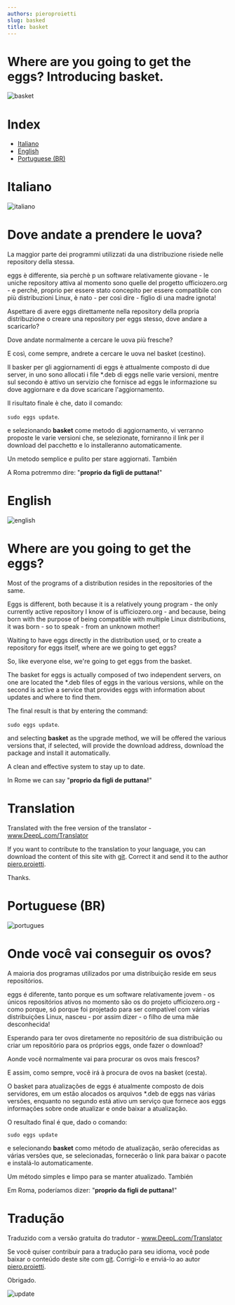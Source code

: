```yaml
---
authors: pieroproietti
slug: basked
title: basket
---
```


# Where are you going to get the eggs? Introducing basket.

![basket](/images/basket.jpg)

# Index
* [Italiano](#Italiano)
* [English](#English)
* [Portuguese (BR)](#Portuguese-BR)

# Italiano
![italiano](/images/flags/italian.webp)

# Dove andate a prendere le uova?

La maggior parte dei programmi utilizzati da una distribuzione risiede nelle repository della stessa.

eggs è differente, sia perchè p un software relativamente giovane - le uniche repository attiva al momento sono quelle del progetto ufficiozero.org - e perchè, proprio per essere stato concepito per essere compatibile con più distribuzioni Linux, è nato - per così dire - figlio di una madre ignota!

Aspettare di avere eggs direttamente nella repository della propria distribuzione o creare una repository per eggs stesso, dove andare a scaricarlo? 

Dove andate normalmente a cercare le uova più fresche?

E così, come sempre, andrete a cercare le uova nel basket (cestino).

Il basker per gli aggiornamenti di eggs è attualmente composto di due server, in uno sono allocati i file *.deb di eggs nelle varie versioni, mentre sul secondo è attivo un servizio che fornisce ad eggs le informazione su dove aggiornare e da dove scaricare l'aggiornamento.

Il risultato finale è che, dato il comando: 

```sudo eggs update```.

e selezionando **basket** come metodo di aggiornamento, vi verranno proposte le varie versioni che, se selezionate, forniranno il link per il download del pacchetto e lo installeranno automaticamente.

Un metodo semplice e pulito per stare aggiornati. También

A Roma potremmo dire: "__proprio da figli de puttana!__"

# English
![english](/images/flags/english.png)

# Where are you going to get the eggs?

Most of the programs of a distribution resides in the repositories of the same.

Eggs is different, both because it is a relatively young program - the only currently active repository I know of is ufficiozero.org - and because, being born with the purpose of being compatible with multiple Linux distributions, it was born - so to speak - from an unknown mother!

Waiting to have eggs directly in the distribution used, or to create a repository for eggs itself, where are we going to get eggs?

So, like everyone else, we're going to get eggs from the basket.

The basket for eggs is actually composed of two independent servers, on one are located the *.deb files of eggs in the various versions, while on the second is active a service that provides eggs with information about updates and where to find them.

The final result is that by entering the command:

```sudo eggs update```.

and selecting **basket** as the upgrade method, we will be offered the various versions that, if selected, will provide the download address, download the package and install it automatically.

A clean and effective system to stay up to date. 

In Rome we can say "__proprio da figli de puttana!__"

# Translation
Translated with the free version of the translator - www.DeepL.com/Translator 

If you want to contribute to the translation to your language, you can download the content of this site with [git](https://github.com/pieroproietti/penguins-blog). Correct it and send it to the author [piero.proietti](mailto://piero.proietti@gmail.com).

Thanks.



# Portuguese (BR)

![portugues](/images/flags/portugues.png)

# Onde você vai conseguir os ovos?

A maioria dos programas utilizados por uma distribuição reside em seus repositórios.

eggs é diferente, tanto porque es um software relativamente jovem - os únicos repositórios ativos no momento são os do projeto ufficiozero.org - como porque, só porque foi projetado para ser compatível com várias distribuições Linux, nasceu - por assim dizer - o filho de uma mãe desconhecida!

Esperando para ter ovos diretamente no repositório de sua distribuição ou criar um repositório para os próprios eggs, onde fazer o download? 

Aonde você normalmente vai para procurar os ovos mais frescos?

E assim, como sempre, você irá à procura de ovos na basket (cesta).

O basket para atualizações de eggs é atualmente composto de dois servidores, em um estão alocados os arquivos *.deb de eggs nas várias versões, enquanto no segundo está ativo um serviço que fornece aos eggs informações sobre onde atualizar e onde baixar a atualização.

O resultado final é que, dado o comando: 

```sudo eggs update```

e selecionando **basket** como método de atualização, serão oferecidas as várias versões que, se selecionadas, fornecerão o link para baixar o pacote e instalá-lo automaticamente.

Um método simples e limpo para se manter atualizado. También

Em Roma, poderíamos dizer: "__proprio da figli de puttana!__"

# Tradução
Traduzido com a versão gratuita do tradutor - www.DeepL.com/Translator 

Se você quiser contribuir para a tradução para seu idioma, você pode baixar o conteúdo deste site com [git](https://github.com/pieroproietti/penguins-blog). Corrigi-lo e enviá-lo ao autor [piero.proietti](mailto://piero.proietti@gmail.com).

Obrigado.


![update](https://github.com/pieroproietti/penguins-eggs/raw/master/documents/terminal-lessons/eggs_update.gif)
